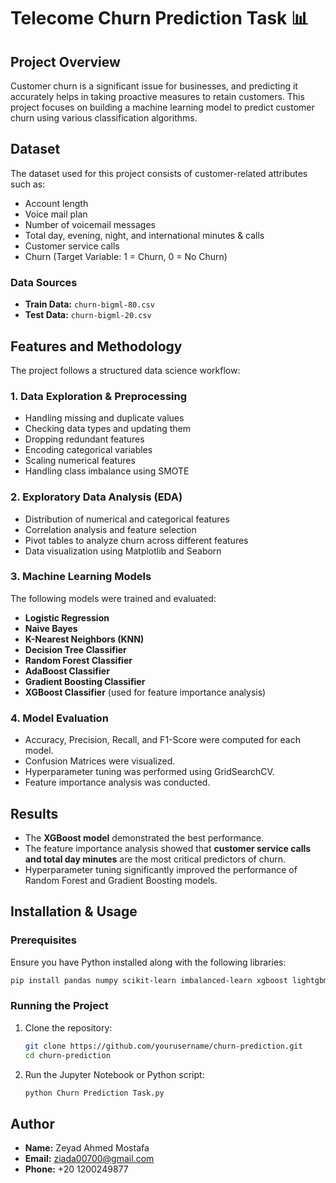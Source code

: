 # Telecome Churn Prediction Task 📊

## Project Overview
Customer churn is a significant issue for businesses, and predicting it accurately helps in taking proactive measures to retain customers. This project focuses on building a machine learning model to predict customer churn using various classification algorithms.

## Dataset
The dataset used for this project consists of customer-related attributes such as:
- Account length
- Voice mail plan
- Number of voicemail messages
- Total day, evening, night, and international minutes & calls
- Customer service calls
- Churn (Target Variable: 1 = Churn, 0 = No Churn)

### Data Sources
- **Train Data:** `churn-bigml-80.csv`
- **Test Data:** `churn-bigml-20.csv`

## Features and Methodology
The project follows a structured data science workflow:

### 1. Data Exploration & Preprocessing
- Handling missing and duplicate values
- Checking data types and updating them
- Dropping redundant features
- Encoding categorical variables
- Scaling numerical features
- Handling class imbalance using SMOTE

### 2. Exploratory Data Analysis (EDA)
- Distribution of numerical and categorical features
- Correlation analysis and feature selection
- Pivot tables to analyze churn across different features
- Data visualization using Matplotlib and Seaborn

### 3. Machine Learning Models
The following models were trained and evaluated:
- **Logistic Regression**
- **Naive Bayes**
- **K-Nearest Neighbors (KNN)**
- **Decision Tree Classifier**
- **Random Forest Classifier**
- **AdaBoost Classifier**
- **Gradient Boosting Classifier**
- **XGBoost Classifier** (used for feature importance analysis)

### 4. Model Evaluation
- Accuracy, Precision, Recall, and F1-Score were computed for each model.
- Confusion Matrices were visualized.
- Hyperparameter tuning was performed using GridSearchCV.
- Feature importance analysis was conducted.

## Results
- The **XGBoost model** demonstrated the best performance.
- The feature importance analysis showed that **customer service calls and total day minutes** are the most critical predictors of churn.
- Hyperparameter tuning significantly improved the performance of Random Forest and Gradient Boosting models.

## Installation & Usage
### Prerequisites
Ensure you have Python installed along with the following libraries:
```bash
pip install pandas numpy scikit-learn imbalanced-learn xgboost lightgbm matplotlib seaborn tqdm joblib pickle
```

### Running the Project
1. Clone the repository:
   ```bash
   git clone https://github.com/yourusername/churn-prediction.git
   cd churn-prediction
   ```
2. Run the Jupyter Notebook or Python script:
   ```bash
   python Churn Prediction Task.py
   ```

## Author
- **Name:** Zeyad Ahmed Mostafa  
- **Email:** ziada00700@gmail.com  
- **Phone:** +20 1200249877  
